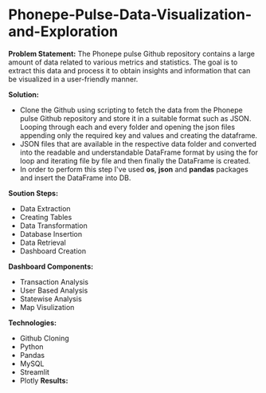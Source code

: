 # Phonepe-Pulse-Data-Visualization-and-Exploration

 **Problem Statement:** 
 The Phonepe pulse Github repository contains a large amount of data related to
various metrics and statistics. The goal is to extract this data and process it to obtain
insights and information that can be visualized in a user-friendly manner.

**Solution:**
* Clone the Github using scripting to fetch the data from the Phonepe pulse Github repository and store it in a suitable format such as JSON. Looping through each and every folder and opening the json files appending only the required key and values and creating the dataframe. 
*	JSON files that are available in the respective data folder and  converted into the readable and understandable DataFrame format by using the for loop and iterating file by file and then finally the DataFrame is created. 
* In order to perform this step I've used **os**, **json** and **pandas** packages and  insert the  DataFrame into DB.

**Soution Steps:**
   * Data Extraction
   * Creating Tables
   * Data Transformation
   * Database Insertion
   * Data Retrieval
   * Dashboard Creation
     
**Dashboard Components:**
   * Transaction Analysis
   * User Based Analysis
   * Statewise Analysis
   * Map Visulization
     
**Technologies:**
   * Github Cloning
   * Python
   * Pandas
   * MySQL
   * Streamlit
   * Plotly
**Results:**


